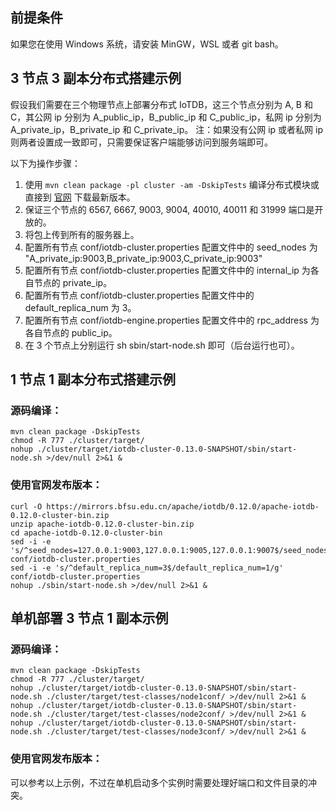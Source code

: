<!--

    Licensed to the Apache Software Foundation (ASF) under one
    or more contributor license agreements.  See the NOTICE file
    distributed with this work for additional information
    regarding copyright ownership.  The ASF licenses this file
    to you under the Apache License, Version 2.0 (the
    "License"); you may not use this file except in compliance
    with the License.  You may obtain a copy of the License at
    
        http://www.apache.org/licenses/LICENSE-2.0
    
    Unless required by applicable law or agreed to in writing,
    software distributed under the License is distributed on an
    "AS IS" BASIS, WITHOUT WARRANTIES OR CONDITIONS OF ANY
    KIND, either express or implied.  See the License for the
    specific language governing permissions and limitations
    under the License.

-->

## 前提条件
如果您在使用 Windows 系统，请安装 MinGW，WSL 或者 git bash。

## 3 节点 3 副本分布式搭建示例

假设我们需要在三个物理节点上部署分布式 IoTDB，这三个节点分别为 A, B 和 C，其公网 ip 分别为 A_public_ip，B_public_ip 和 C_public_ip，私网 ip 分别为 A_private_ip，B_private_ip 和 C_private_ip。
注：如果没有公网 ip 或者私网 ip 则两者设置成一致即可，只需要保证客户端能够访问到服务端即可。

以下为操作步骤：
1. 使用 `mvn clean package -pl cluster -am -DskipTests` 编译分布式模块或直接到 [官网](https://iotdb.apache.org/Download/) 下载最新版本。
2. 保证三个节点的 6567, 6667, 9003, 9004, 40010, 40011 和 31999 端口是开放的。
3. 将包上传到所有的服务器上。
4. 配置所有节点 conf/iotdb-cluster.properties 配置文件中的 seed_nodes 为 "A_private_ip:9003,B_private_ip:9003,C_private_ip:9003"
5. 配置所有节点 conf/iotdb-cluster.properties 配置文件中的 internal_ip 为各自节点的 private_ip。
6. 配置所有节点 conf/iotdb-cluster.properties 配置文件中的 default_replica_num 为 3。
7. 配置所有节点 conf/iotdb-engine.properties 配置文件中的 rpc_address 为各自节点的 public_ip。
8. 在 3 个节点上分别运行 sh sbin/start-node.sh 即可（后台运行也可）。

## 1 节点 1 副本分布式搭建示例
### 源码编译：
```
mvn clean package -DskipTests
chmod -R 777 ./cluster/target/
nohup ./cluster/target/iotdb-cluster-0.13.0-SNAPSHOT/sbin/start-node.sh >/dev/null 2>&1 &
```
### 使用官网发布版本：
```
curl -O https://mirrors.bfsu.edu.cn/apache/iotdb/0.12.0/apache-iotdb-0.12.0-cluster-bin.zip
unzip apache-iotdb-0.12.0-cluster-bin.zip
cd apache-iotdb-0.12.0-cluster-bin
sed -i -e 's/^seed_nodes=127.0.0.1:9003,127.0.0.1:9005,127.0.0.1:9007$/seed_nodes=127.0.0.1:9003/g' conf/iotdb-cluster.properties
sed -i -e 's/^default_replica_num=3$/default_replica_num=1/g' conf/iotdb-cluster.properties
nohup ./sbin/start-node.sh >/dev/null 2>&1 &
```

## 单机部署 3 节点 1 副本示例
### 源码编译：
```
mvn clean package -DskipTests
chmod -R 777 ./cluster/target/
nohup ./cluster/target/iotdb-cluster-0.13.0-SNAPSHOT/sbin/start-node.sh ./cluster/target/test-classes/node1conf/ >/dev/null 2>&1 &
nohup ./cluster/target/iotdb-cluster-0.13.0-SNAPSHOT/sbin/start-node.sh ./cluster/target/test-classes/node2conf/ >/dev/null 2>&1 &
nohup ./cluster/target/iotdb-cluster-0.13.0-SNAPSHOT/sbin/start-node.sh ./cluster/target/test-classes/node3conf/ >/dev/null 2>&1 &
```
### 使用官网发布版本：
可以参考以上示例，不过在单机启动多个实例时需要处理好端口和文件目录的冲突。